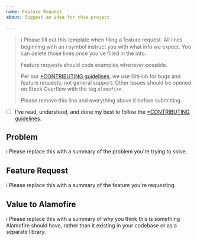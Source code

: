 ```yaml
---
name: Feature Request
about: Suggest an idea for this project

---
```


> ℹ Please fill out this template when filing a feature request.
> All lines beginning with an ℹ symbol instruct you with what info we expect. You can delete those lines once you've filled in the info.
>
> Feature requests should code examples whenever possible.
>
> Per our [*CONTRIBUTING guidelines](https://github.com/Alamofire/Alamofire/blob/master/CONTRIBUTING.md), we use GitHub for
> bugs and feature requests, not general support. Other issues should be opened on Stack Overflow with the tag `alamofire`.
>
> Please remove this line and everything above it before submitting.

* [ ] I've read, understood, and done my best to follow the [*CONTRIBUTING guidelines](https://github.com/Alamofire/Alamofire/blob/master/CONTRIBUTING.md).

## Problem

ℹ Please replace this with a summary of the problem you're trying to solve.

## Feature Request

ℹ Please replace this with a summary of the feature you're requesting.

## Value to Alamofire

ℹ Please replace this with a summary of why you think this is something Alamofire should have, rather than it existing in your codebase or as a separate library.
